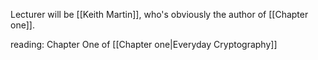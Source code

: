 Lecturer will be [[Keith Martin]], who's obviously the author of [[Chapter one]]. 

reading: Chapter One of [[Chapter one|Everyday Cryptography]] 